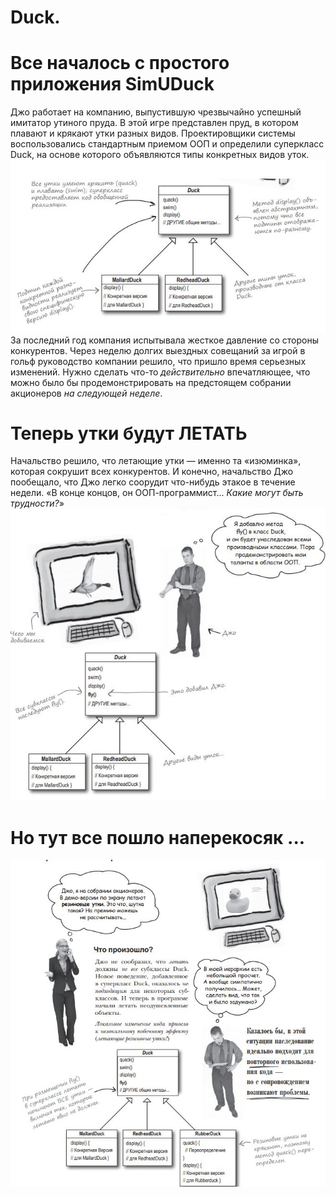 # Duck.
# Все началось с простого приложения SimUDuck
Джо работает на компанию, выпустившую чрезвычайно успешный имитатор утиного пруда. В этой игре представлен пруд, в котором плавают и крякают утки разных видов. Проектировщики системы воспользовались стандартным приемом ООП и определили суперкласс Duck, на основе которого объявляются типы конкретных видов уток.
![kartinka](https://github.com/Alesha0808/Duck./blob/master/%D0%A1%D0%BD%D0%B8%D0%BC%D0%BE%D0%BA.JPG?raw=true)
За последний год компания испытывала жесткое давление со стороны конкурентов. Через неделю долгих выездных совещаний за игрой в гольф руководство компании решило, что пришло время серьезных изменений. Нужно сделать что-то _действительно_ впечатляющее, что можно было бы продемонстрировать на предстоящем собрании акционеров _на следующей неделе_.
# Теперь утки будут ЛЕТАТЬ
Начальство решило, что летающие утки — именно та «изюминка», которая сокрушит всех конкурентов. И конечно, начальство Джо пообещало, что Джо легко соорудит что-нибудь этакое в течение недели. «В конце концов, он ООП-программист... _Какие могут быть трудности?_»
![kartinka](https://github.com/Alesha0808/Duck./blob/master/%D0%A1%D0%BD%D0%B8%D0%BC%D0%BE%D0%BA1.JPG?raw=true)
# Но тут все пошло наперекосяк ...
![kartinka](https://github.com/Alesha0808/Duck./blob/master/%D0%A1%D0%BD%D0%B8%D0%BC%D0%BE%D0%BA3.JPG?raw=true)
